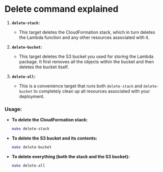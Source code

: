 # Delete command explained

1. **`delete-stack`:**
   - This target deletes the CloudFormation stack, which in turn deletes the Lambda function and any other resources associated with it.

2. **`delete-bucket`:**
   - This target deletes the S3 bucket you used for storing the Lambda package. It first removes all the objects within the bucket and then deletes the bucket itself.

3. **`delete-all`:**
   - This is a convenience target that runs both `delete-stack` and `delete-bucket` to completely clean up all resources associated with your deployment.

### Usage:

- **To delete the CloudFormation stack:**
  ```bash
  make delete-stack
  ```

- **To delete the S3 bucket and its contents:**
  ```bash
  make delete-bucket
  ```

- **To delete everything (both the stack and the S3 bucket):**
  ```bash
  make delete-all
  ```